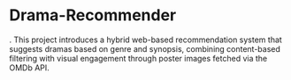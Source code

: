 # Drama-Recommender
. This project introduces a hybrid  web-based recommendation system that suggests dramas based on genre and  synopsis, combining content-based filtering with visual engagement through poster  images fetched via the OMDb API.
